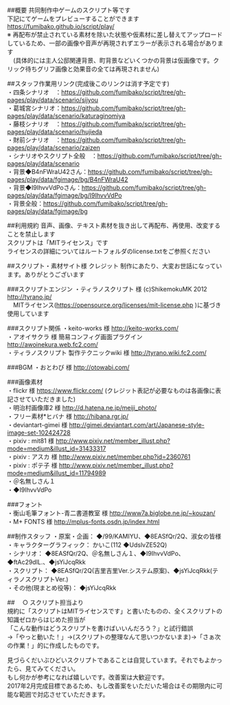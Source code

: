 ##概要
共同制作中ゲームのスクリプト等です  
下記にてゲームをプレビューすることができます  
https://fumibako.github.io/script/play/  
※ 再配布が禁止されている素材を除いた状態や仮素材に差し替えてアップロードしているため、一部の画像や音声が再現されずエラーが表示される場合があります  
　(具体的には主人公邸関連背景、町背景などいくつかの背景は仮画像です。クリック待ちグリフ画像と効果音の全ては再現されません)  

##スタッフ作業用リンク(完成後このリンクは消す予定です)  
・四条シナリオ　：https://github.com/fumibako/script/tree/gh-pages/play/data/scenario/sijyou  
・葛城宮シナリオ：https://github.com/fumibako/script/tree/gh-pages/play/data/scenario/katuraginomiya  
・藤枝シナリオ　：https://github.com/fumibako/script/tree/gh-pages/play/data/scenario/hujieda  
・財前シナリオ　：https://github.com/fumibako/script/tree/gh-pages/play/data/scenario/zaizen  
・シナリオやスクリプト全般　：https://github.com/fumibako/script/tree/gh-pages/play/data/scenario  
・背景◆B4nFWraU42さん：https://github.com/fumibako/script/tree/gh-pages/play/data/fgimage/bg/B4nFWraU42  
・背景◆I9IhvvVdPoさん：https://github.com/fumibako/script/tree/gh-pages/play/data/fgimage/bg/I9IhvvVdPo  
・背景全般：https://github.com/fumibako/script/tree/gh-pages/play/data/fgimage/bg  
  
##利用規約
音声、画像、テキスト素材を抜き出して再配布、再使用、改変することを禁止します  
スクリプトは「MITライセンス」です  
ライセンスの詳細についてはルートフォルダのlicense.txtをご参照ください  

##スクリプト・素材サイト様 クレジット
制作にあたり、大変お世話になっています。ありがとうございます  

###スクリプトエンジン
・ティラノスクリプト 様 (c)ShikemokuMK 2012 http://tyrano.jp/  
　MITライセンス(https://opensource.org/licenses/mit-license.php )に基づき使用しています
 
###スクリプト関係
・keito-works 様 http://keito-works.com/  
・アオイサクラ 様 簡易コンフィグ画面プラグイン http://awoinekura.web.fc2.com/  
・ティラノスクリプト 製作テクニックwiki 様 http://tyrano.wiki.fc2.com/  

###BGM
・おとわび 様 http://otowabi.com/  

###画像素材  
・flickr 様 https://www.flickr.com/ (クレジット表記が必要なものは各画像に表記させていただきました)  
・明治村画像庫2 様 http://d.hatena.ne.jp/meiji_photo/  
・フリー素材*ヒバナ 様 http://hibana.rgr.jp/  
・deviantart-gimei 様 http://gimei.deviantart.com/art/Japanese-style-image-set-102424728  
・pixiv : mit81 様 http://www.pixiv.net/member_illust.php?mode=medium&illust_id=31433317  
・pixiv : アスカ 様 http://www.pixiv.net/member.php?id=2360761  
・pixiv : ポテ子 様 http://www.pixiv.net/member_illust.php?mode=medium&illust_id=11794989  
・＠名無しさん１  
・◆I9IhvvVdPo   

###フォント  
・衡山毛筆フォント-青二書道教室 様 http://www7a.biglobe.ne.jp/~kouzan/  
・M+ FONTS 様 http://mplus-fonts.osdn.jp/index.html  

  
##制作スタッフ
・原案・企画：	◆/99/KAMIYU、◆8EASfQr/2Q、淑女の皆様  
・キャラクターグラフィック：	かいこ(112 ◆UdslvZE52Q)  
・シナリオ：	◆8EASfQr/2Q、＠名無しさん１、◆I9IhvvVdPo、◆ftAc29dlL.、◆jsYiJcqRkk  
・スクリプト：	◆8EASfQr/2Q(吉里吉里Ver.システム原案)、◆jsYiJcqRkk(ティラノスクリプトVer.)  
・その他(現まとめ役等)：	◆jsYiJcqRkk  
  
  
  
##　
○ スクリプト担当より  
規約に「スクリプトはMITライセンスです」と書いたものの、全くスクリプトの知識ゼロからはじめた担当が  
「こんな動作はどうスクリプトを書けばいいんだろう？」と試行錯誤  
→「やっと動いた！」→(スクリプトの整理なんて思いつかないまま)→「さぁ次の作業！」的に作成したものです。  

見づらくだいぶひどいスクリプトであることは自覚しています。それでもよかったら、見てみてください。  
もし何かが参考になれば嬉しいです。改善案は大歓迎です。  
2017年2月完成目標であるため、もし改善案をいただいた場合はその期限内に可能な範囲で対応させていただきます。
